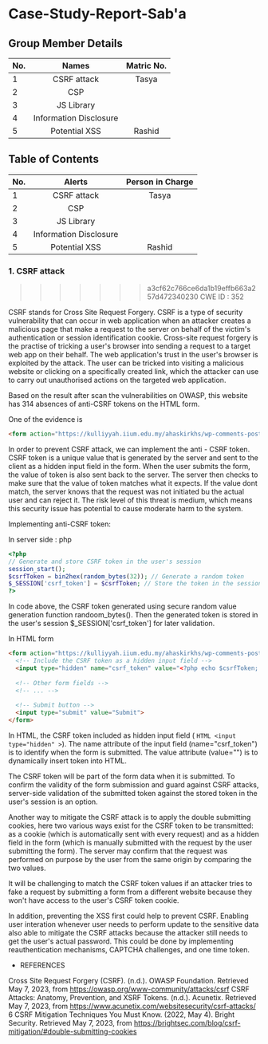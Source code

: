 # Case-Study-Report-Sab'a
## Group Member Details 
| No.| Names                     | Matric No. |
|----|:-------------:              | :---------------:|
| 1 | CSRF attack                 | Tasya |
| 2 | CSP                         |   |
| 3 | JS Library                  |   |
| 4 | Information Disclosure      |   |
| 5 | Potential XSS               | Rashid |
## Table of Contents
| No.| Alerts                     | Person in Charge |
|----|:-------------:              | :---------------:|
| 1 | CSRF attack                 | Tasya |
| 2 | CSP                         |   |
| 3 | JS Library                  |   |
| 4 | Information Disclosure      |   |
| 5 | Potential XSS               | Rashid |


### 1. CSRF attack
>>>>>>> a3cf62c766ce6da1b19effb663a257d472340230
CWE ID : 352

CSRF stands for Cross Site Request Forgery. CSRF is a type of security vulnerability that can occur in web application when an attacker creates a malicious page that make a request to the server on behalf of the victim's authentication or session identification cookie. Cross-site request forgery is the practise of tricking a user's browser into sending a request to a target web app on their behalf. The web application's trust in the user's browser is exploited by the attack. The user can be tricked into visiting a malicious website or clicking on a specifically created link, which the attacker can use to carry out unauthorised actions on the targeted web application.

Based on the result after scan the vulnerabilities on OWASP, this website has 314 absences of anti-CSRF tokens on the HTML form.

One of the evidence is 
```HTML
<form action="https://kulliyyah.iium.edu.my/ahaskirkhs/wp-comments-post.php" method="post" id="commentform" class="comment-form">
```

In order to prevent CSRF attack, we can implement the anti - CSRF token. CSRF token is a unique value that is generated by the server and sent to the client as a hidden input field in the form. When the user submits the form, the value of token is also sent back to the server. The server then checks to make sure that the value of token matches what it expects. If the value dont match, the server knows that the request was not initiated bu the actual user and can reject it.  The risk level of this threat is medium, which means this security issue has potential to cause moderate harm to the system. 

Implementing anti-CSRF token: 
 
In server side : php
```PHP
<?php
// Generate and store CSRF token in the user's session
session_start();
$csrfToken = bin2hex(random_bytes(32)); // Generate a random token
$_SESSION['csrf_token'] = $csrfToken; // Store the token in the session
?>
```

In code above, the CSRF token generated using secure random value generation function randoom_bytes(). Then the generated token is stored in the user's session $_SESSION['csrf_token'] for later validation.

In HTML form 

```HTML
<form action="https://kulliyyah.iium.edu.my/ahaskirkhs/wp-comments-post.php" method="post" id="commentform" class="comment-form">
  <!-- Include the CSRF token as a hidden input field -->
  <input type="hidden" name="csrf_token" value="<?php echo $csrfToken; ?>">
  
  <!-- Other form fields -->
  <!-- ... -->
  
  <!-- Submit button -->
  <input type="submit" value="Submit">
</form>
```

In HTML, the CSRF token included as hidden input field (  ```HTML <input type="hidden" >```). The name attribute of the input field (name="csrf_token") is to identify when the form is submitted. The value attribute (value="<?php echo $csrfToken; ?>") is to dynamically insert token into HTML. 

The CSRF token will be part of the form data when it is submitted. To confirm the validity of the form submission and guard against CSRF attacks, server-side validation of the submitted token against the stored token in the user's session is an option.

Another way to mitigate the CSRF attack is to apply the double submitting cookies, here two various ways exist for the CSRF token to be transmitted: as a cookie (which is automatically sent with every request) and as a hidden field in the form (which is manually submitted with the request by the user submitting the form). The server may confirm that the request was performed on purpose by the user from the same origin by comparing the two values.

It will be challenging to match the CSRF token values if an attacker tries to fake a request by submitting a form from a different website because they won't have access to the user's CSRF token cookie.

In addition, preventing the XSS first could help to prevent CSRF. Enabling user interation whenever user needs to perform update to the sensitive data also able to mitigate the CSRF attacks because the attacker still needs to get the user's actual password. This could be done by implementing reauthentication mechanisms, CAPTCHA challenges, and one time token. 

* REFERENCES

Cross Site Request Forgery (CSRF). (n.d.). OWASP Foundation. Retrieved May 7, 2023, 
    from https://owasp.org/www-community/attacks/csrf
CSRF Attacks: Anatomy, Prevention, and XSRF Tokens. (n.d.). Acunetix. Retrieved May 7, 2023, 
    from https://www.acunetix.com/websitesecurity/csrf-attacks/
6 CSRF Mitigation Techniques You Must Know. (2022, May 4). Bright Security. Retrieved May 7, 2023,
    from https://brightsec.com/blog/csrf-mitigation/#double-submitting-cookies
